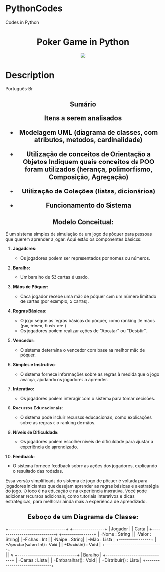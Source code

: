 # PythonCodes
Codes in Python



<h1 align="center"> Poker Game in Python </h1>



<p align="center">
<img src="http://img.shields.io/static/v1?label=STATUS&message=EM%20DESENVOLVIMENTO&color=GREEN&style=for-the-badge"/>
</p>

# Description

Português-Br

<h2 align = "center"> Sumário </h>

Itens a serem analisados


- Modelagem UML (diagrama de classes, com atributos, metodos, cardinalidade)

- Utilização de conceitos de Orientação a Objetos
Indiquem quais conceitos da POO foram utilizados (herança, polimorfismo, Composição, Agregação)

- Utilização de Coleções (listas, dicionários)

- Funcionamento do Sistema


<h2 align="center"> Modelo Conceitual: </h2>

É um sistema simples de simulação de um jogo de pôquer para pessoas que querem aprender a jogar.
Aqui estão os componentes básicos:

1. **Jogadores:**
   - Os jogadores podem ser representados por nomes ou números.

2. **Baralho:**
   - Um baralho de 52 cartas é usado.

3. **Mãos de Pôquer:**
   - Cada jogador recebe uma mão de pôquer com um número limitado de cartas (por exemplo, 5 cartas).

4. **Regras Básicas:**
   - O jogo segue as regras básicas do pôquer, como ranking de mãos (par, trinca, flush, etc.).
   - Os jogadores podem realizar ações de "Apostar" ou "Desistir".

5. **Vencedor:**
   - O sistema determina o vencedor com base na melhor mão de pôquer.

6. **Simples e Instrutivo:**
   - O sistema fornece informações sobre as regras à medida que o jogo avança, ajudando os jogadores a aprender.

7. **Interativo:**
   - Os jogadores podem interagir com o sistema para tomar decisões.

8. **Recursos Educacionais:**
   - O sistema pode incluir recursos educacionais, como explicações sobre as regras e o ranking de mãos.

9. **Níveis de Dificuldade:**
   - Os jogadores podem escolher níveis de dificuldade para ajustar a experiência de aprendizado.

10. **Feedback:**
   - O sistema fornece feedback sobre as ações dos jogadores, explicando o resultado das rodadas.

Essa versão simplificada do sistema de jogo de pôquer é voltada para jogadores iniciantes que desejam aprender as regras básicas e a estratégia do jogo. O foco é na educação e na experiência interativa. Você pode adicionar recursos adicionais, como tutoriais interativos e dicas estratégicas, para melhorar ainda mais a experiência de aprendizado.








<h2 align="center"> Esboço de um Diagrama de Classe: </h2>

+-----------------------------+         +----------------+
|    Jogador                  |         |     Carta      |
+-----------------------------+         +----------------+
| -Nome : String              |         | -Valor : String|
| -Fichas : Int               |         | -Naipe : String|
| -Mão : Lista<Carta>         |         +----------------+
| +Apostar(valor: Int) : Void |
| +Desistir() : Void          |
+-----------------------------+        
          |
          |
          v
+------------------------------+
|     Baralho                  |
+------------------------------+
| -Cartas : Lista<Carta>       |
| +Embaralhar() : Void         |
| +Distribuir() : Lista<Carta> |
+------------------------------+
